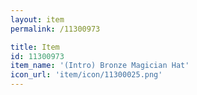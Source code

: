 ```yaml
---
layout: item
permalink: /11300973

title: Item
id: 11300973
item_name: '(Intro) Bronze Magician Hat'
icon_url: 'item/icon/11300025.png'
---
```

